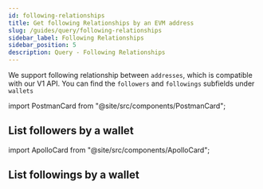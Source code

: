 ```yaml
---
id: following-relationships
title: Get following Relationships by an EVM address
slug: /guides/query/following-relationships
sidebar_label: Following Relationships
sidebar_position: 5
description: Query - Following Relationships
---
```


We support following relationship between `addresses`, which is compatible with our V1 API. You can find the `followers` and `followings` subfields under `wallets`

import PostmanCard from "@site/src/components/PostmanCard";

## List followers by a wallet

import ApolloCard from "@site/src/components/ApolloCard";

<ApolloCard queryName="getFollowersByAddressEVM" />

## List followings by a wallet

<ApolloCard queryName="getFollowingsByAddressEVM" />
